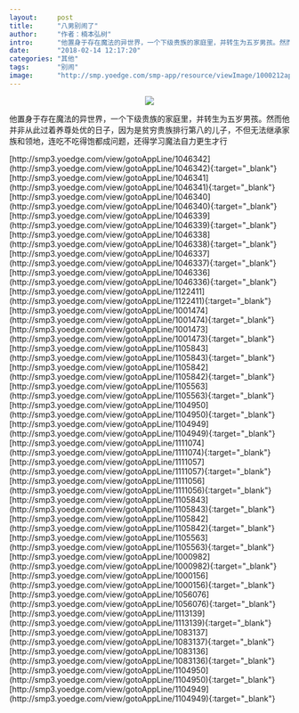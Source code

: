 ```yaml
---
layout:     post
title:      "八男别闹了"
author:     "作者：楠本弘树"
intro:      "他置身于存在魔法的异世界，一个下级贵族的家庭里，并转生为五岁男孩。然而他并非从此过着养尊处优的日子，因为是贫穷贵族排行第八的儿子，不但无法继承家族和领地，连吃不吃得饱都成问题，还得学习魔法自力更生才行"
date:       "2018-02-14 12:17:20"
categories: "其他"
tags:       "别闹"
image:      "http://smp.yoedge.com/smp-app/resource/viewImage/1000212appline.png"
---
```

<div style="text-align: center">
<p><img src="http://smp.yoedge.com/smp-app/resource/viewImage/1000212appline.png"/></p>
</div>
<p class="post-meta">
<span>他置身于存在魔法的异世界，一个下级贵族的家庭里，并转生为五岁男孩。然而他并非从此过着养尊处优的日子，因为是贫穷贵族排行第八的儿子，不但无法继承家族和领地，连吃不吃得饱都成问题，还得学习魔法自力更生才行</span>
</p>
[http://smp3.yoedge.com/view/gotoAppLine/1046342](http://smp3.yoedge.com/view/gotoAppLine/1046342){:target="_blank"}
[http://smp3.yoedge.com/view/gotoAppLine/1046341](http://smp3.yoedge.com/view/gotoAppLine/1046341){:target="_blank"}
[http://smp3.yoedge.com/view/gotoAppLine/1046340](http://smp3.yoedge.com/view/gotoAppLine/1046340){:target="_blank"}
[http://smp3.yoedge.com/view/gotoAppLine/1046339](http://smp3.yoedge.com/view/gotoAppLine/1046339){:target="_blank"}
[http://smp3.yoedge.com/view/gotoAppLine/1046338](http://smp3.yoedge.com/view/gotoAppLine/1046338){:target="_blank"}
[http://smp3.yoedge.com/view/gotoAppLine/1046337](http://smp3.yoedge.com/view/gotoAppLine/1046337){:target="_blank"}
[http://smp3.yoedge.com/view/gotoAppLine/1046336](http://smp3.yoedge.com/view/gotoAppLine/1046336){:target="_blank"}
[http://smp3.yoedge.com/view/gotoAppLine/1122411](http://smp3.yoedge.com/view/gotoAppLine/1122411){:target="_blank"}
[http://smp3.yoedge.com/view/gotoAppLine/1001474](http://smp3.yoedge.com/view/gotoAppLine/1001474){:target="_blank"}
[http://smp3.yoedge.com/view/gotoAppLine/1001473](http://smp3.yoedge.com/view/gotoAppLine/1001473){:target="_blank"}
[http://smp3.yoedge.com/view/gotoAppLine/1105843](http://smp3.yoedge.com/view/gotoAppLine/1105843){:target="_blank"}
[http://smp3.yoedge.com/view/gotoAppLine/1105842](http://smp3.yoedge.com/view/gotoAppLine/1105842){:target="_blank"}
[http://smp3.yoedge.com/view/gotoAppLine/1105563](http://smp3.yoedge.com/view/gotoAppLine/1105563){:target="_blank"}
[http://smp3.yoedge.com/view/gotoAppLine/1104950](http://smp3.yoedge.com/view/gotoAppLine/1104950){:target="_blank"}
[http://smp3.yoedge.com/view/gotoAppLine/1104949](http://smp3.yoedge.com/view/gotoAppLine/1104949){:target="_blank"}
[http://smp3.yoedge.com/view/gotoAppLine/1111074](http://smp3.yoedge.com/view/gotoAppLine/1111074){:target="_blank"}
[http://smp3.yoedge.com/view/gotoAppLine/1111057](http://smp3.yoedge.com/view/gotoAppLine/1111057){:target="_blank"}
[http://smp3.yoedge.com/view/gotoAppLine/1111056](http://smp3.yoedge.com/view/gotoAppLine/1111056){:target="_blank"}
[http://smp3.yoedge.com/view/gotoAppLine/1105843](http://smp3.yoedge.com/view/gotoAppLine/1105843){:target="_blank"}
[http://smp3.yoedge.com/view/gotoAppLine/1105842](http://smp3.yoedge.com/view/gotoAppLine/1105842){:target="_blank"}
[http://smp3.yoedge.com/view/gotoAppLine/1105563](http://smp3.yoedge.com/view/gotoAppLine/1105563){:target="_blank"}
[http://smp3.yoedge.com/view/gotoAppLine/1000982](http://smp3.yoedge.com/view/gotoAppLine/1000982){:target="_blank"}
[http://smp3.yoedge.com/view/gotoAppLine/1000156](http://smp3.yoedge.com/view/gotoAppLine/1000156){:target="_blank"}
[http://smp3.yoedge.com/view/gotoAppLine/1056076](http://smp3.yoedge.com/view/gotoAppLine/1056076){:target="_blank"}
[http://smp3.yoedge.com/view/gotoAppLine/1113139](http://smp3.yoedge.com/view/gotoAppLine/1113139){:target="_blank"}
[http://smp3.yoedge.com/view/gotoAppLine/1083137](http://smp3.yoedge.com/view/gotoAppLine/1083137){:target="_blank"}
[http://smp3.yoedge.com/view/gotoAppLine/1083136](http://smp3.yoedge.com/view/gotoAppLine/1083136){:target="_blank"}
[http://smp3.yoedge.com/view/gotoAppLine/1104950](http://smp3.yoedge.com/view/gotoAppLine/1104950){:target="_blank"}
[http://smp3.yoedge.com/view/gotoAppLine/1104949](http://smp3.yoedge.com/view/gotoAppLine/1104949){:target="_blank"}


